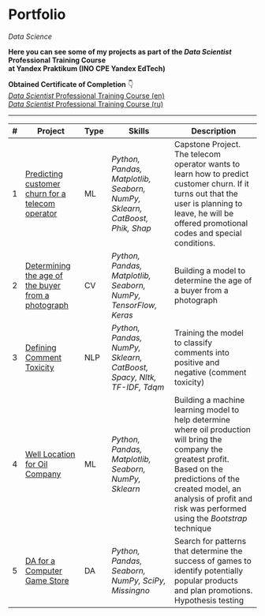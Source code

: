 # Portfolio
*Data Science*

**Here you can see some of my projects as part of the *Data Scientist* Professional Training Course  
at Yandex Praktikum (INO CPE Yandex EdTech)**

**Obtained Certificate of Completion** :point_down:  
[*Data Scientist* Professional Training Course (en)](https://github.com/allenbext/Portfolio/blob/main/%D0%A1ertificate_DS_Bobneva_en.pdf)  
[*Data Scientist* Professional Training Course (ru)](https://github.com/allenbext/Portfolio/blob/main/%D0%A1ertificate_DS_Bobneva_ru.pdf)
***

| #  | Project | Type | Skills | Description |
| -- | ----------------------------- | ------------- | ------------- | ------------- |
| 1  | [Predicting customer churn for a telecom operator](https://github.com/allenbext/Portfolio/tree/main/Predicting%20customer%20churn%20for%20a%20telecom%20operator) | ML | *Python, Pandas, Matplotlib, Seaborn, NumPy, Sklearn, CatBoost, Phik, Shap*  | Capstone Project. The telecom operator wants to learn how to predict customer churn. If it turns out that the user is planning to leave, he will be offered promotional codes and special conditions.|
| 2  | [Determining the age of the buyer from a photograph](https://github.com/allenbext/Portfolio/tree/main/Determining%20the%20age%20of%20the%20buyer%20from%20a%20photograph) | CV | *Python, Pandas, Matplotlib, Seaborn, NumPy, TensorFlow, Keras*  | Building a model to determine the age of a buyer from a photograph |
| 3  | [Defining Comment Toxicity](https://github.com/allenbext/Portfolio/tree/main/Defining%20Comment%20Toxicity) | NLP | *Python, Pandas, NumPy, Sklearn, CatBoost, Spacy, Nltk, TF-IDF, Tdqm* | Training the model to classify comments into positive and negative (comment toxicity) |
| 4  | [Well Location for Oil Company](https://github.com/allenbext/Portfolio/tree/main/Well%20Location%20for%20Oil%20Company) | ML | *Python, Pandas, Matplotlib, Seaborn, NumPy, Sklearn* | Building a machine learning model to help determine where oil production will bring the company the greatest profit. Based on the predictions of the created model, an analysis of profit and risk was performed using the *Bootstrap* technique |
| 5  | [DA for a Computer Game Store](https://github.com/allenbext/Portfolio/tree/main/DA%20for%20a%20Computer%20Game%20Store) | DA | *Python, Pandas, Seaborn, NumPy, SciPy, Missingno*  | Search for patterns that determine the success of games to identify potentially popular products and plan promotions. Hypothesis testing |
